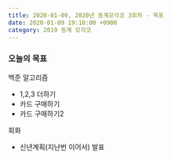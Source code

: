 ```yaml
---
title: 2020-01-09, 2020년 동계모각코 3회차 - 목표
date: 2020-01-09 19:10:00 +0900
category: 2019 동계 모각코
---
```


### 오늘의 목표     

백준 알고리즘   
- 1,2,3 더하기   
- 카드 구매하기     
- 카드 구매하기2     

회화   
- 신년계획(지난번 이어서) 발표      
